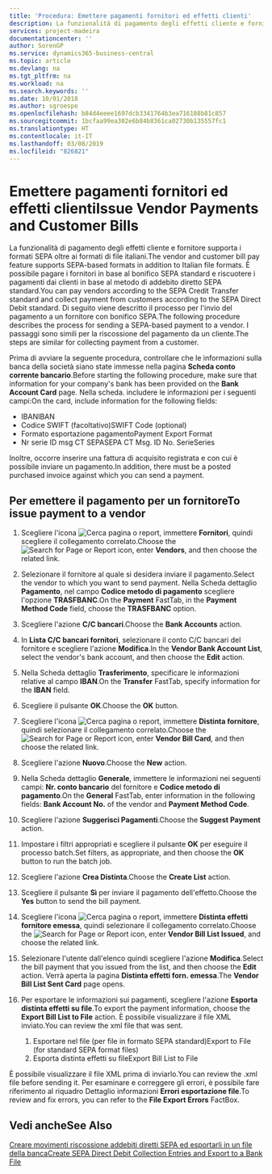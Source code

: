 ```yaml
---
title: 'Procedura: Emettere pagamenti fornitori ed effetti clienti'
description: La funzionalità di pagamento degli effetti cliente e fornitore supporta i formati SEPA oltre ai formati di file italiani.
services: project-madeira
documentationcenter: ''
author: SorenGP
ms.service: dynamics365-business-central
ms.topic: article
ms.devlang: na
ms.tgt_pltfrm: na
ms.workload: na
ms.search.keywords: ''
ms.date: 10/01/2018
ms.author: sgroespe
ms.openlocfilehash: b84d4eeee1697dcb3341764b3ea716188b81c857
ms.sourcegitcommit: 1bcfaa99ea302e6b84b8361ca02730b135557fc1
ms.translationtype: HT
ms.contentlocale: it-IT
ms.lasthandoff: 03/08/2019
ms.locfileid: "826821"
---
```

# <a name="issue-vendor-payments-and-customer-bills"></a><span data-ttu-id="c8193-103">Emettere pagamenti fornitori ed effetti clienti</span><span class="sxs-lookup"><span data-stu-id="c8193-103">Issue Vendor Payments and Customer Bills</span></span>
<span data-ttu-id="c8193-104">La funzionalità di pagamento degli effetti cliente e fornitore supporta i formati SEPA oltre ai formati di file italiani.</span><span class="sxs-lookup"><span data-stu-id="c8193-104">The vendor and customer bill pay feature supports SEPA-based formats in addition to Italian file formats.</span></span> <span data-ttu-id="c8193-105">È possibile pagare i fornitori in base al bonifico SEPA standard e riscuotere i pagamenti dai clienti in base al metodo di addebito diretto SEPA standard.</span><span class="sxs-lookup"><span data-stu-id="c8193-105">You can pay vendors according to the SEPA Credit Transfer standard and collect payment from customers according to the SEPA Direct Debit standard.</span></span> <span data-ttu-id="c8193-106">Di seguito viene descritto il processo per l'invio del pagamento a un fornitore con bonifico SEPA.</span><span class="sxs-lookup"><span data-stu-id="c8193-106">The following procedure describes the process for sending a SEPA-based payment to a vendor.</span></span> <span data-ttu-id="c8193-107">I passaggi sono simili per la riscossione del pagamento da un cliente.</span><span class="sxs-lookup"><span data-stu-id="c8193-107">The steps are similar for collecting payment from a customer.</span></span>  

 <span data-ttu-id="c8193-108">Prima di avviare la seguente procedura, controllare che le informazioni sulla banca della società siano state immesse nella pagina **Scheda conto corrente bancario**.</span><span class="sxs-lookup"><span data-stu-id="c8193-108">Before starting the following procedure, make sure that information for your company's bank has been provided on the **Bank Account Card** page.</span></span> <span data-ttu-id="c8193-109">Nella scheda. includere le informazioni per i seguenti campi:</span><span class="sxs-lookup"><span data-stu-id="c8193-109">On the card, include information for the following fields:</span></span>  

- <span data-ttu-id="c8193-110">IBAN</span><span class="sxs-lookup"><span data-stu-id="c8193-110">IBAN</span></span>  
- <span data-ttu-id="c8193-111">Codice SWIFT (facoltativo)</span><span class="sxs-lookup"><span data-stu-id="c8193-111">SWIFT Code (optional)</span></span>  
- <span data-ttu-id="c8193-112">Formato esportazione pagamento</span><span class="sxs-lookup"><span data-stu-id="c8193-112">Payment Export Format</span></span>  
- <span data-ttu-id="c8193-113">Nr serie ID msg CT SEPA</span><span class="sxs-lookup"><span data-stu-id="c8193-113">SEPA CT Msg. ID No.</span></span> <span data-ttu-id="c8193-114">Serie</span><span class="sxs-lookup"><span data-stu-id="c8193-114">Series</span></span>  

<span data-ttu-id="c8193-115">Inoltre, occorre inserire una fattura di acquisito registrata e con cui è possibile inviare un pagamento.</span><span class="sxs-lookup"><span data-stu-id="c8193-115">In addition, there must be a posted purchased invoice against which you can send a payment.</span></span>  

## <a name="to-issue-payment-to-a-vendor"></a><span data-ttu-id="c8193-116">Per emettere il pagamento per un fornitore</span><span class="sxs-lookup"><span data-stu-id="c8193-116">To issue payment to a vendor</span></span>  

1. <span data-ttu-id="c8193-117">Scegliere l'icona ![Cerca pagina o report](../../media/ui-search/search_small.png "icona Cerca pagina o report"), immettere **Fornitori**, quindi scegliere il collegamento correlato.</span><span class="sxs-lookup"><span data-stu-id="c8193-117">Choose the ![Search for Page or Report](../../media/ui-search/search_small.png "Search for Page or Report icon") icon, enter **Vendors**, and then choose the related link.</span></span>  
2. <span data-ttu-id="c8193-118">Selezionare il fornitore al quale si desidera inviare il pagamento.</span><span class="sxs-lookup"><span data-stu-id="c8193-118">Select the vendor to which you want to send payment.</span></span> <span data-ttu-id="c8193-119">Nella Scheda dettaglio **Pagamento**, nel campo **Codice metodo di pagamento** scegliere l'opzione **TRASFBANC**.</span><span class="sxs-lookup"><span data-stu-id="c8193-119">On the **Payment** FastTab, in the **Payment Method Code** field, choose the **TRASFBANC** option.</span></span>
3. <span data-ttu-id="c8193-120">Scegliere l'azione **C/C bancari**.</span><span class="sxs-lookup"><span data-stu-id="c8193-120">Choose the **Bank Accounts** action.</span></span>  
4. <span data-ttu-id="c8193-121">In **Lista C/C bancari fornitori**, selezionare il conto C/C bancari del fornitore e scegliere l'azione **Modifica**.</span><span class="sxs-lookup"><span data-stu-id="c8193-121">In the **Vendor Bank Account List**, select the vendor's bank account, and then choose the **Edit** action.</span></span>
5. <span data-ttu-id="c8193-122">Nella Scheda dettaglio **Trasferimento**, specificare le informazioni relative al campo **IBAN**.</span><span class="sxs-lookup"><span data-stu-id="c8193-122">On the **Transfer** FastTab, specify information for the **IBAN** field.</span></span>  
6. <span data-ttu-id="c8193-123">Scegliere il pulsante **OK**.</span><span class="sxs-lookup"><span data-stu-id="c8193-123">Choose the **OK** button.</span></span>  
7. <span data-ttu-id="c8193-124">Scegliere l'icona ![Cerca pagina o report](../../media/ui-search/search_small.png "Cerca pagina o report"), immettere **Distinta fornitore**, quindi selezionare il collegamento correlato.</span><span class="sxs-lookup"><span data-stu-id="c8193-124">Choose the ![Search for Page or Report](../../media/ui-search/search_small.png "Search for Page or Report icon") icon, enter **Vendor Bill Card**, and then choose the related link.</span></span>  
8. <span data-ttu-id="c8193-125">Scegliere l'azione **Nuovo**.</span><span class="sxs-lookup"><span data-stu-id="c8193-125">Choose the **New** action.</span></span>  
9.  <span data-ttu-id="c8193-126">Nella Scheda dettaglio **Generale**, immettere le informazioni nei seguenti campi: **Nr. conto bancario** del fornitore e **Codice metodo di pagamento**.</span><span class="sxs-lookup"><span data-stu-id="c8193-126">On the **General** FastTab, enter information in the following fields: **Bank Account No.** of the vendor and **Payment Method Code**.</span></span>  
10. <span data-ttu-id="c8193-127">Scegliere l'azione **Suggerisci Pagamenti**.</span><span class="sxs-lookup"><span data-stu-id="c8193-127">Choose the **Suggest Payment** action.</span></span>
11. <span data-ttu-id="c8193-128">Impostare i filtri appropriati e scegliere il pulsante **OK** per eseguire il processo batch.</span><span class="sxs-lookup"><span data-stu-id="c8193-128">Set filters, as appropriate, and then choose the **OK** button to run the batch job.</span></span>  
12. <span data-ttu-id="c8193-129">Scegliere l'azione **Crea Distinta**.</span><span class="sxs-lookup"><span data-stu-id="c8193-129">Choose the **Create List** action.</span></span>
13. <span data-ttu-id="c8193-130">Scegliere il pulsante **Sì** per inviare il pagamento dell'effetto.</span><span class="sxs-lookup"><span data-stu-id="c8193-130">Choose the **Yes** button to send the bill payment.</span></span>  
14. <span data-ttu-id="c8193-131">Scegliere l'icona ![Cerca pagina o report](../../media/ui-search/search_small.png "icona Cerca pagina o report"), immettere **Distinta effetti fornitore emessa**, quindi selezionare il collegamento correlato.</span><span class="sxs-lookup"><span data-stu-id="c8193-131">Choose the ![Search for Page or Report](../../media/ui-search/search_small.png "Search for Page or Report icon") icon, enter **Vendor Bill List Issued**, and choose the related link.</span></span>
15. <span data-ttu-id="c8193-132">Selezionare l'utente dall'elenco quindi scegliere l'azione **Modifica**.</span><span class="sxs-lookup"><span data-stu-id="c8193-132">Select the bill payment that you issued from the list, and then choose the **Edit** action.</span></span> <span data-ttu-id="c8193-133">Verrà aperta la pagina **Distinta effetti forn. emessa**.</span><span class="sxs-lookup"><span data-stu-id="c8193-133">The **Vendor Bill List Sent Card** page opens.</span></span>  
16. <span data-ttu-id="c8193-134">Per esportare le informazioni sui pagamenti, scegliere l'azione **Esporta distinta effetti su file**.</span><span class="sxs-lookup"><span data-stu-id="c8193-134">To export the payment information, choose the **Export Bill List to File** action.</span></span> <span data-ttu-id="c8193-135">È possibile visualizzare il file XML inviato.</span><span class="sxs-lookup"><span data-stu-id="c8193-135">You can review the xml file that was sent.</span></span>  

    1.  <span data-ttu-id="c8193-136">Esportare nel file (per file in formato SEPA standard)</span><span class="sxs-lookup"><span data-stu-id="c8193-136">Export to File (for standard SEPA format files)</span></span>  
    2.  <span data-ttu-id="c8193-137">Esporta distinta effetti su file</span><span class="sxs-lookup"><span data-stu-id="c8193-137">Export Bill List to File</span></span>  

<span data-ttu-id="c8193-138">È possibile visualizzare il file XML prima di inviarlo.</span><span class="sxs-lookup"><span data-stu-id="c8193-138">You can review the .xml file before sending it.</span></span> <span data-ttu-id="c8193-139">Per esaminare e correggere gli errori, è possibile fare riferimento al riquadro Dettaglio informazioni **Errori esportazione file**.</span><span class="sxs-lookup"><span data-stu-id="c8193-139">To review and fix errors, you can refer to the **File Export Errors** FactBox.</span></span>  

## <a name="see-also"></a><span data-ttu-id="c8193-140">Vedi anche</span><span class="sxs-lookup"><span data-stu-id="c8193-140">See Also</span></span>  
[<span data-ttu-id="c8193-141">Creare movimenti riscossione addebiti diretti SEPA ed esportarli in un file della banca</span><span class="sxs-lookup"><span data-stu-id="c8193-141">Create SEPA Direct Debit Collection Entries and Export to a Bank File</span></span>](../../finance-how-create-sepa-direct-debit-collection-entries-export-bank-file.md)
